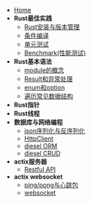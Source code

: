 - [Home](/README.md)
- **Rust最佳实践**
    - [Rust安装与版本管理](/README.md)
    - [条件编译](/README.md)
    - [单元测试](/README.md)
    - [Benchmark(性能测试)](/best_practice_benchmark.md)
- **Rust基本语法**
    - [module的概念](/README.md)
    - [Result和异常处理](/README.md)
    - [enum和option](/README.md)
    - [遍历常见数据结构](/README.md)
- **Rust指针**
- **Rust线程**
- **数据库与网络编程**
    - [json序列化与反序列化](/README.md)
    - [HttpClient](/README.md)
    - [diesel ORM](/README.md)
    - [diesel CRUD](/README.md)
- **actix服务器**
    - [Restful API](/README.md)
- **actix websocket**
    - [ping/pong与心跳包](websocket_heartbeat.md)
    - [websocket](/README.md)
